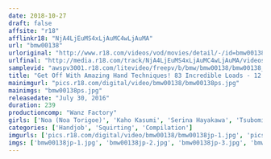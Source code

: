```yaml
---
date: 2018-10-27
draft: false
affsite: "r18"
afflinkr18: "NjA4LjEuMS4xLjAuMC4wLjAuMA"
url: "bmw00138"
urloriginal: "http://www.r18.com/videos/vod/movies/detail/-/id=bmw00138"
urlfinal: "http://media.r18.com/track/NjA4LjEuMS4xLjAuMC4wLjAuMA/videos/vod/movies/detail/-/id=bmw00138"
samplevid: "awspv3001.r18.com/litevideo/freepv/b/bmw/bmw00138/bmw00138_dmb_w.mp4"
title: "Get Off With Amazing Hand Techniques! 83 Incredible Loads - 12 Guys Squirting"
mainimgurl: "pics.r18.com/digital/video/bmw00138/bmw00138ps.jpg"
mainimgs: "bmw00138ps.jpg"
releasedate: "July 30, 2016"
duration: 239
productioncomp: "Wanz Factory"
girls: ['Noa (Noa Torigoe)', 'Kaho Kasumi', 'Serina Hayakawa', 'Tsubomi', 'Reiko Sawamura (Honami Takasaka, Masumi Takasaka)', 'Yui Hatano', 'Miku Hasegawa', 'Kokone Mizutani (Rio Fujisaki)', 'Yuna Shina', 'Ayaka Tomoda']
categories: ['Handjob', 'Squirting', 'Compilation']
imgurls: ['pics.r18.com/digital/video/bmw00138/bmw00138jp-1.jpg', 'pics.r18.com/digital/video/bmw00138/bmw00138jp-2.jpg', 'pics.r18.com/digital/video/bmw00138/bmw00138jp-3.jpg', 'pics.r18.com/digital/video/bmw00138/bmw00138jp-4.jpg', 'pics.r18.com/digital/video/bmw00138/bmw00138jp-5.jpg', 'pics.r18.com/digital/video/bmw00138/bmw00138jp-6.jpg', 'pics.r18.com/digital/video/bmw00138/bmw00138jp-7.jpg', 'pics.r18.com/digital/video/bmw00138/bmw00138jp-8.jpg', 'pics.r18.com/digital/video/bmw00138/bmw00138jp-9.jpg', 'pics.r18.com/digital/video/bmw00138/bmw00138jp-10.jpg', 'pics.r18.com/digital/video/bmw00138/bmw00138jp-11.jpg', 'pics.r18.com/digital/video/bmw00138/bmw00138jp-12.jpg', 'pics.r18.com/digital/video/bmw00138/bmw00138jp-13.jpg', 'pics.r18.com/digital/video/bmw00138/bmw00138jp-14.jpg', 'pics.r18.com/digital/video/bmw00138/bmw00138jp-15.jpg', 'pics.r18.com/digital/video/bmw00138/bmw00138jp-16.jpg', 'pics.r18.com/digital/video/bmw00138/bmw00138jp-17.jpg', 'pics.r18.com/digital/video/bmw00138/bmw00138jp-18.jpg', 'pics.r18.com/digital/video/bmw00138/bmw00138jp-19.jpg', 'pics.r18.com/digital/video/bmw00138/bmw00138jp-20.jpg']
imgs: ['bmw00138jp-1.jpg', 'bmw00138jp-2.jpg', 'bmw00138jp-3.jpg', 'bmw00138jp-4.jpg', 'bmw00138jp-5.jpg', 'bmw00138jp-6.jpg', 'bmw00138jp-7.jpg', 'bmw00138jp-8.jpg', 'bmw00138jp-9.jpg', 'bmw00138jp-10.jpg', 'bmw00138jp-11.jpg', 'bmw00138jp-12.jpg', 'bmw00138jp-13.jpg', 'bmw00138jp-14.jpg', 'bmw00138jp-15.jpg', 'bmw00138jp-16.jpg', 'bmw00138jp-17.jpg', 'bmw00138jp-18.jpg', 'bmw00138jp-19.jpg', 'bmw00138jp-20.jpg']
---
```

